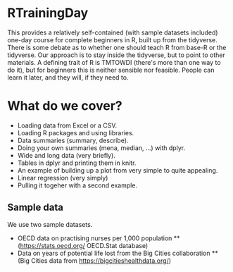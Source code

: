 # RTrainingDay

This provides a relatively self-contained (with sample datasets included) one-day course for complete beginners in R, built up from the tidyverse. There is some debate as to whether one should teach R from base-R or the tidyverse. Our approach is to stay inside the tidyverse, but to point to other materials. A defining trait of R is TMTOWDI (there's more than one way to do it), but for beginners this is neither sensible nor feasible. People can learn it later, and they will, if they need to.

# What do we cover?

* Loading data from Excel or a CSV.
* Loading R packages and using libraries.
* Data summaries (summary, describe).
* Doing your own summaries (mena, median, ...) with dplyr.
* Wide and long data (very briefly).
* Tables in dplyr and printing them in knitr.
* An example of building up a plot from very simple to quite appealing.
* Linear regression (very simply)
* Pulling it togeher with a second example.

## Sample data
We use two sample datasets.
* OECD data on practising nurses per 1,000 population
** (https://stats.oecd.org/ OECD.Stat database)
* Data on years of potential life lost from the Big Cities collaboration
** (Big Cities data from https://bigcitieshealthdata.org/)
